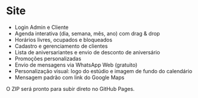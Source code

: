 # Site



- Login Admin e Cliente
- Agenda interativa (dia, semana, mês, ano) com drag & drop
- Horários livres, ocupados e bloqueados
- Cadastro e gerenciamento de clientes
- Lista de aniversariantes e envio de desconto de aniversário
- Promoções personalizadas
- Envio de mensagens via WhatsApp Web (gratuito)
- Personalização visual: logo do estúdio e imagem de fundo do calendário
- Mensagem padrão com link do Google Maps

O ZIP será pronto para subir direto no GitHub Pages.
